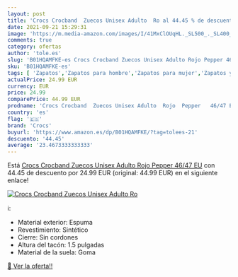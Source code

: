 ```yaml
---
layout: post
title: 'Crocs Crocband  Zuecos Unisex Adulto  Ro al 44.45 % de descuento'
date: 2021-09-21 15:29:31
image: 'https://m.media-amazon.com/images/I/41MxClOUqHL._SL500_._SL400_.jpg'
comments: true
category: ofertas
author: 'tole.es'
slug: 'B01HQAMFKE-es Crocs Crocband Zuecos Unisex Adulto Rojo Pepper 46/47 EU'
sku: 'B01HQAMFKE-es'
tags: [ 'Zapatos','Zapatos para hombre','Zapatos para mujer','Zapatos y complementos','Zuecos de mujer','Zuecos y mules de mujer','Zuecos y mules para hombre','crocs','zuecos', ]
actualPrice: 24.99 EUR
currency: EUR
price: 24.99
comparePrice: 44.99 EUR
prodname: 'Crocs Crocband  Zuecos Unisex Adulto  Rojo  Pepper   46/47 EU'
country: 'es'
flag: '🇪🇸'
brand: 'Crocs'
buyurl: 'https://www.amazon.es/dp/B01HQAMFKE/?tag=tolees-21'
descuento: '44.45'
average: '23.4673333333333'
---
```


Está [Crocs Crocband  Zuecos Unisex Adulto  Rojo  Pepper   46/47 EU](https://www.amazon.es/dp/B01HQAMFKE/?tag=tolees-21) con 44.45 de descuento por 24.99 EUR (original: 44.99 EUR) en el siguiente enlace!

[![Crocs Crocband  Zuecos Unisex Adulto  Ro](https://m.media-amazon.com/images/I/41MxClOUqHL._SL500_._SL400_.jpg)](https://www.amazon.es/dp/B01HQAMFKE/?tag=tolees-21)

ℹ️:

- Material exterior: Espuma
- Revestimiento: Sintético
- Cierre: Sin cordones
- Altura del tacón: 1.5 pulgadas
- Material de la suela: Goma

[🛒 Ver la oferta!!](https://www.amazon.es/dp/B01HQAMFKE/?tag=tolees-21)
